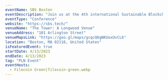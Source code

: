 ```yaml
---
eventName: SBS Boston
eventDescription: "Join us at the 4th international Sustainable Blockchain Summit (SBS) in Boston where we'll bring together experts and curious minds from ReFi, Energy Systems, Carbon Markets, and Cryptoeconomics to discuss and collaborate on projects that align the global economy with the natural world."
eventType: "Conference"
website: "https://sbs.tech/"
venueName: "The Tower: A Longwood Venue"
venueAddress: "101 Arlington Street"
venueMapsLink: "https://goo.gl/maps/gcqcQ6gWKUoxUvCL6"
location: "Boston, MA 02116, United States"
isFeaturedEvent: true
startDate: 4/13/2023
endDate: 4/13/2023
tag: "PLN Event"
eventHosts:
  - Filecoin Green|filecoin-green.webp
---
```

 